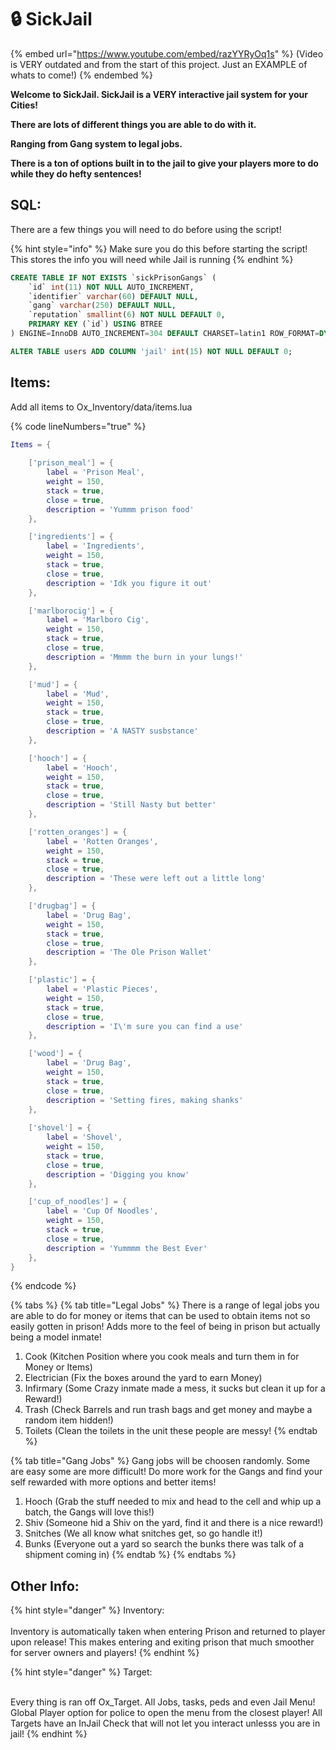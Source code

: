 # 🔒 SickJail

{% embed url="https://www.youtube.com/embed/razYYRyOq1s" %}
(Video is VERY outdated and from the start of this project. Just an EXAMPLE of whats to come!)
{% endembed %}

**Welcome to SickJail. SickJail is a VERY interactive jail system for your Cities!**

**There are lots of different things you are able to do with it.**

**Ranging from Gang system to legal jobs.**

**There is a ton of options built in to the jail to give your players more to do while they do hefty sentences!**



## SQL:

There are a few things you will need to do before using the script!

{% hint style="info" %}
Make sure you do this before starting the script! This stores the info you will need while Jail is running
{% endhint %}

```sql
CREATE TABLE IF NOT EXISTS `sickPrisonGangs` (
    `id` int(11) NOT NULL AUTO_INCREMENT,
    `identifier` varchar(60) DEFAULT NULL,
    `gang` varchar(250) DEFAULT NULL,
    `reputation` smallint(6) NOT NULL DEFAULT 0,
    PRIMARY KEY (`id`) USING BTREE
) ENGINE=InnoDB AUTO_INCREMENT=304 DEFAULT CHARSET=latin1 ROW_FORMAT=DYNAMIC;

ALTER TABLE users ADD COLUMN 'jail' int(15) NOT NULL DEFAULT 0;
```



## Items:

Add all items to Ox\_Inventory/data/items.lua

{% code lineNumbers="true" %}
```lua
Items = {
    
	['prison_meal'] = {
		label = 'Prison Meal',
		weight = 150,
		stack = true,
		close = true,
		description = 'Yummm prison food'
	},

    ['ingredients'] = {
		label = 'Ingredients',
		weight = 150,
		stack = true,
		close = true,
		description = 'Idk you figure it out'
	},

    ['marlborocig'] = {
		label = 'Marlboro Cig',
		weight = 150,
		stack = true,
		close = true,
		description = 'Mmmm the burn in your lungs!'
	},

    ['mud'] = {
		label = 'Mud',
		weight = 150,
		stack = true,
		close = true,
		description = 'A NASTY susbstance'
	},

    ['hooch'] = {
		label = 'Hooch',
		weight = 150,
		stack = true,
		close = true,
		description = 'Still Nasty but better'
	},

    ['rotten_oranges'] = {
		label = 'Rotten Oranges',
		weight = 150,
		stack = true,
		close = true,
		description = 'These were left out a little long'
	},

    ['drugbag'] = {
		label = 'Drug Bag',
		weight = 150,
		stack = true,
		close = true,
		description = 'The Ole Prison Wallet'
	},

	['plastic'] = {
		label = 'Plastic Pieces',
		weight = 150,
		stack = true,
		close = true,
		description = 'I\'m sure you can find a use'
	},

	['wood'] = {
		label = 'Drug Bag',
		weight = 150,
		stack = true,
		close = true,
		description = 'Setting fires, making shanks'
	},
	
	['shovel'] = {
		label = 'Shovel',
		weight = 150,
		stack = true,
		close = true,
		description = 'Digging you know'
	},

	['cup_of_noodles'] = {
		label = 'Cup Of Noodles',
		weight = 150,
		stack = true,
		close = true,
		description = 'Yummmm the Best Ever'
	},
}
```
{% endcode %}





{% tabs %}
{% tab title="Legal Jobs" %}
There is a range of legal jobs you are able to do for money or items that can be used to obtain items not so easily gotten in prison! Adds more to the feel of being in prison but actually being a model inmate!



1. Cook (Kitchen Position where you cook meals and turn them in for Money or Items)&#x20;
2. Electrician (Fix the boxes around the yard to earn Money)&#x20;
3. Infirmary (Some Crazy inmate made a mess, it sucks but clean it up for a Reward!)&#x20;
4. Trash (Check Barrels and run trash bags and get money and maybe a random item hidden!)&#x20;
5. Toilets (Clean the toilets in the unit these people are messy!
{% endtab %}

{% tab title="Gang Jobs" %}
Gang jobs will be choosen randomly. Some are easy some are more difficult! Do more work for the Gangs and find your self rewarded with more options and better items!



1. Hooch (Grab the stuff needed to mix and head to the cell and whip up a batch, the Gangs will love this!)&#x20;
2. Shiv (Someone hid a Shiv on the yard, find it and there is a nice reward!)&#x20;
3. Snitches (We all know what snitches get, so go handle it!)
4. Bunks (Everyone out a yard so search the bunks there was talk of a shipment coming in)
{% endtab %}
{% endtabs %}



## Other Info:



{% hint style="danger" %}
Inventory: \
\
Inventory is automatically taken when entering Prison and returned to player upon release! This makes entering and exiting prison that much smoother for server owners and players!
{% endhint %}

{% hint style="danger" %}
Target:&#x20;

\
Every thing is ran off Ox\_Target. All Jobs, tasks, peds and even Jail Menu! Global Player option for police to open the menu from the closest player! All Targets have an InJail Check that will not let you interact unlesss you are in jail!
{% endhint %}
